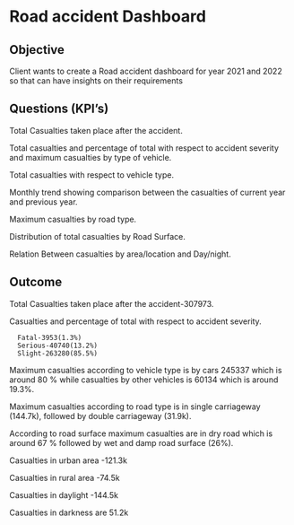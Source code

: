 # Road accident Dashboard
## Objective
Client wants to create a Road accident dashboard for year 2021 and 2022 so that can have insights on their requirements
## Questions (KPI’s)
Total Casualties taken place after the accident.

Total casualties and percentage of total with respect to accident severity and maximum casualties by type of vehicle.

Total casualties with respect to vehicle type.

Monthly trend showing comparison between the casualties of current year and previous year.

Maximum casualties by road type.

Distribution of total casualties by Road Surface.

Relation Between casualties by area/location and Day/night.

## Outcome
Total Casualties taken place after the accident-307973.

Casualties and percentage of total with respect to accident severity.

      Fatal-3953(1.3%)
      Serious-40740(13.2%)
      Slight-263280(85.5%)
      
Maximum casualties according to vehicle type is  by cars 245337 which is around 80 % while casualties by other vehicles is 60134 which is around 19.3%.

Maximum casualties according to road type is in single carriageway (144.7k), followed by double carriageway (31.9k).

According to road surface maximum casualties are in dry road which is around 67 % followed by wet and damp road surface (26%).

Casualties in urban area -121.3k 

Casualties in rural area -74.5k

Casualties in daylight -144.5k 

Casualties in darkness are 51.2k


